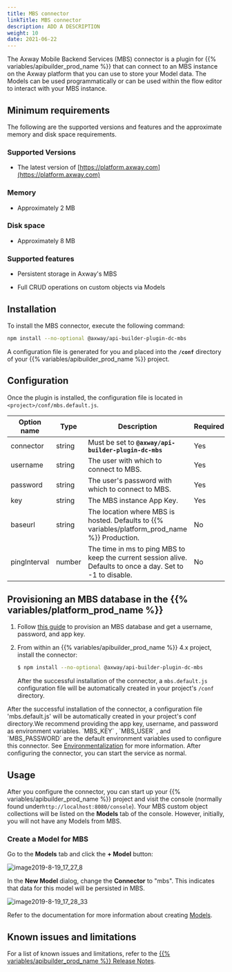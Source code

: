 ```yaml
---
title: MBS connector
linkTitle: MBS connector
description: ADD A DESCRIPTION
weight: 10
date: 2021-06-22
---
```


The Axway Mobile Backend Services (MBS) connector is a plugin for {{% variables/apibuilder_prod_name %}} that can connect to an MBS instance on the Axway platform that you can use to store your Model data. The Models can be used programmatically or can be used within the flow editor to interact with your MBS instance.

## Minimum requirements

The following are the supported versions and features and the approximate memory and disk space requirements.

### Supported Versions

* The latest version of [https://platform.axway.com](https://platform.axway.com)

### Memory

* Approximately 2 MB

### Disk space

* Approximately 8 MB

### Supported features

* Persistent storage in Axway's MBS

* Full CRUD operations on custom objects via Models

## Installation

To install the MBS connector, execute the following command:

```bash
npm install --no-optional @axway/api-builder-plugin-dc-mbs
```

A configuration file is generated for you and placed into the **`/conf`** directory of your {{% variables/apibuilder_prod_name %}} project.

## Configuration

Once the plugin is installed, the configuration file is located in `<project>/conf/mbs.default.js`.

| Option name | Type | Description | Required |
| --- | --- | --- | --- |
| connector | string | Must be set to **`@axway/api-builder-plugin-dc-mbs`** | Yes |
| username | string | The user with which to connect to MBS. | Yes |
| password | string | The user's password with which to connect to MBS. | Yes |
| key | string | The MBS instance App Key. | Yes |
| baseurl | string | The location where MBS is hosted. Defaults to {{% variables/platform_prod_name %}} Production. | No |
| pingInterval | number | The time in ms to ping MBS to keep the current session alive. Defaults to once a day. Set to -1 to disable. | No |

## Provisioning an MBS database in the {{% variables/platform_prod_name %}}

1. Follow [this guide](https://docs.axway.com/bundle/AMPLIFY_Dashboard_allOS_en/page/getting_started_with_mobile_backend_services_datasources.html) to provision an MBS database and get a username, password, and app key.

2. From within an {{% variables/apibuilder_prod_name %}} 4.x project, install the connector:

    ```bash
    $ npm install --no-optional @axway/api-builder-plugin-dc-mbs
    ```

    After the successful installation of the connector, a `mbs.default.js` configuration file will be automatically created in your project's `/conf` directory.

After the successful installation of the connector, a configuration file 'mbs.default.js' will be automatically created in your project's conf directory.We recommend providing the app key, username, and password as environment variables. \`MBS_KEY\` , \`MBS_USER\` , and \`MBS_PASSWORD\` are the default environment variables used to configure this connector. See [Environmentalization](/docs/how_to/environmentalization/) for more information.
After configuring the connector, you can start the service as normal.

## Usage

After you configure the connector, you can start up your {{% variables/apibuilder_prod_name %}} project and visit the console (normally found under`http://localhost:8080/console`). Your MBS custom object collections will be listed on the **Models** tab of the console. However, initially, you will not have any Models from MBS.

### Create a Model for MBS

Go to the **Models** tab and click the **\+ Model** button:

![image2019-8-19_17_27_8](/Images/image2019_8_19_17_27_8.png)

In the **New Model** dialog, change the **Connector** to "mbs". This indicates that data for this model will be persisted in MBS.

![image2019-8-19_17_28_33](/Images/image2019_8_19_17_28_33.png)

Refer to the documentation for more information about creating [Models](/docs/developer_guide/console/models/).

## Known issues and limitations

For a list of known issues and limitations, refer to the [{{% variables/apibuilder_prod_name %}} Release Notes](/docs/release_notes/).
